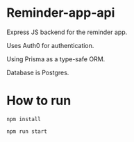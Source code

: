 # Reminder-app-api

Express JS backend for the reminder app.

Uses Auth0 for authentication.

Using Prisma as a type-safe ORM.

Database is Postgres.

# How to run
`npm install`

`npm run start`
